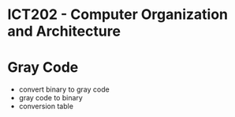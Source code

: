 ICT202 - Computer Organization and Architecture
======

# Gray Code
* convert binary to gray code
* gray code to binary
* conversion table
